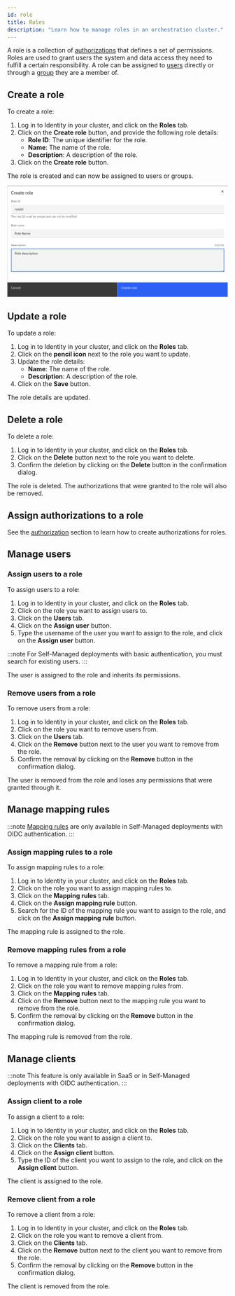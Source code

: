 ```yaml
---
id: role
title: Roles
description: "Learn how to manage roles in an orchestration cluster."
---
```


A role is a collection of [authorizations](authorization.md) that defines a set of permissions. Roles are used to grant users the system and data access they need to fulfill a certain responsibility. A role can be assigned to [users](user.md) directly or through a [group](group.md) they are a member of.

## Create a role

To create a role:

1. Log in to Identity in your cluster, and click on the **Roles** tab.
2. Click on the **Create role** button, and provide the following role details:
   - **Role ID**: The unique identifier for the role.
   - **Name**: The name of the role.
   - **Description**: A description of the role.
3. Click on the **Create role** button.

The role is created and can now be assigned to users or groups.

![identity-create-role-tab](./img/create-role-tab.png)

## Update a role

To update a role:

1. Log in to Identity in your cluster, and click on the **Roles** tab.
2. Click on the **pencil icon** next to the role you want to update.
3. Update the role details:
   - **Name**: The name of the role.
   - **Description**: A description of the role.
4. Click on the **Save** button.

The role details are updated.

## Delete a role

To delete a role:

1. Log in to Identity in your cluster, and click on the **Roles** tab.
2. Click on the **Delete** button next to the role you want to delete.
3. Confirm the deletion by clicking on the **Delete** button in the confirmation dialog.

The role is deleted. The authorizations that were granted to the role will also be removed.

## Assign authorizations to a role

See the [authorization](./authorization.md) section to learn how to create authorizations for roles.

## Manage users

### Assign users to a role

To assign users to a role:

1. Log in to Identity in your cluster, and click on the **Roles** tab.
2. Click on the role you want to assign users to.
3. Click on the **Users** tab.
4. Click on the **Assign user** button.
5. Type the username of the user you want to assign to the role, and click on the **Assign user** button.

:::note
For Self-Managed deployments with basic authentication, you must search for existing users.
:::

The user is assigned to the role and inherits its permissions.

### Remove users from a role

To remove users from a role:

1. Log in to Identity in your cluster, and click on the **Roles** tab.
2. Click on the role you want to remove users from.
3. Click on the **Users** tab.
4. Click on the **Remove** button next to the user you want to remove from the role.
5. Confirm the removal by clicking on the **Remove** button in the confirmation dialog.

The user is removed from the role and loses any permissions that were granted through it.

## Manage mapping rules

:::note
[Mapping rules](/self-managed/concepts/mapping-rules.md) are only available in Self-Managed deployments with OIDC authentication.
:::

### Assign mapping rules to a role

To assign mapping rules to a role:

1. Log in to Identity in your cluster, and click on the **Roles** tab.
2. Click on the role you want to assign mapping rules to.
3. Click on the **Mapping rules** tab.
4. Click on the **Assign mapping rule** button.
5. Search for the ID of the mapping rule you want to assign to the role, and click on the **Assign mapping rule** button.

The mapping rule is assigned to the role.

### Remove mapping rules from a role

To remove a mapping rule from a role:

1. Log in to Identity in your cluster, and click on the **Roles** tab.
2. Click on the role you want to remove mapping rules from.
3. Click on the **Mapping rules** tab.
4. Click on the **Remove** button next to the mapping rule you want to remove from the role.
5. Confirm the removal by clicking on the **Remove** button in the confirmation dialog.

The mapping rule is removed from the role.

## Manage clients

:::note
This feature is only available in SaaS or in Self-Managed deployments with OIDC authentication.
:::

### Assign client to a role

To assign a client to a role:

1. Log in to Identity in your cluster, and click on the **Roles** tab.
2. Click on the role you want to assign a client to.
3. Click on the **Clients** tab.
4. Click on the **Assign client** button.
5. Type the ID of the client you want to assign to the role, and click on the **Assign client** button.

The client is assigned to the role.

### Remove client from a role

To remove a client from a role:

1. Log in to Identity in your cluster, and click on the **Roles** tab.
2. Click on the role you want to remove a client from.
3. Click on the **Clients** tab.
4. Click on the **Remove** button next to the client you want to remove from the role.
5. Confirm the removal by clicking on the **Remove** button in the confirmation dialog.

The client is removed from the role.

